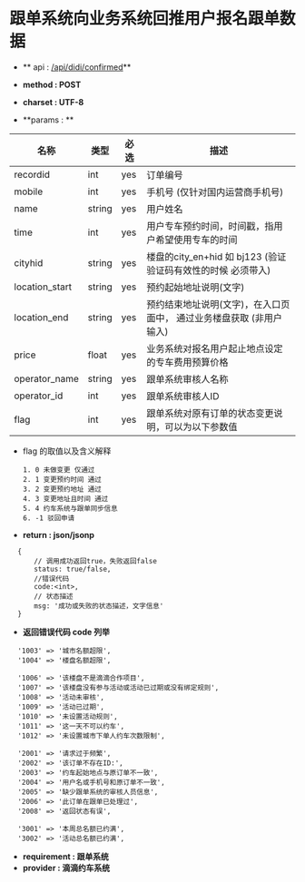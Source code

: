 
# 跟单系统向业务系统回推用户报名跟单数据


* ** api : [/api/didi/confirmed](/api/didi/confirmed)** 

* **method : POST**

* **charset : UTF-8**

* **params : **

| 名称|类型| 必选 | 描述|
| -- | -- | -- | -- |
|recordid |int|yes|订单编号
|mobile|int|yes| 手机号 (仅针对国内运营商手机号) |
|name |string|yes|用户姓名|
|time|int|yes|用户专车预约时间，时间戳，指用户希望使用专车的时间|
|cityhid|string|yes|楼盘的city_en+hid 如 bj123 (验证验证码有效性的时候 必须带入)|
|location_start|string|yes|预约起始地址说明(文字)|
|location_end|string|yes|预约结束地址说明(文字)，在入口页面中， 通过业务楼盘获取 (非用户输入)|
|price|float|yes|业务系统对报名用户起止地点设定的专车费用预算价格|
|operator_name|string|yes| 跟单系统审核人名称|
|operator_id|int|yes| 跟单系统审核人ID|
|flag |int|yes|跟单系统对原有订单的状态变更说明，可以为以下参数值|

* flag 的取值以及含义解释
    
      1. 0 未做变更 仅通过
      2. 1 变更预约时间 通过
      3. 2 变更预约地址 通过
      4. 3 变更地址且时间 通过
      5. 4 约车系统与跟单同步信息
      6. -1 驳回申请
* **return : json/jsonp**

```
  {
      // 调⽤成功返回true，失败返回false
      status: true/false,
      //错误代码
      code:<int>,
      // 状态描述
      msg: '成功或失败的状态描述，⽂字信息'
  }
```
* **返回错误代码 code 列举**

```
  '1003' => '城市名额超限',
  '1004' => '楼盘名额超限',

  '1006' => '该楼盘不是滴滴合作项目',
  '1007' => '该楼盘没有参与活动或活动已过期或没有绑定规则',
  '1008' => '活动未审核',
  '1009' => '活动已过期',
  '1010' => '未设置活动规则',
  '1011' => '这一天不可以约车',
  '1012' => '未设置城市下单人约车次数限制',

  '2001' => '请求过于频繁',
  '2002' => '该订单不存在ID:',
  '2003' => '约车起始地点与原订单不一致',
  '2004' => '用户名或手机号和原订单不一致',
  '2005' => '缺少跟单系统的审核人员信息',
  '2006' => '此订单在跟单已处理过',
  '2008' => '返回状态有误',    

  '3001' => '本周总名额已约满',
  '3002' => '活动总名额已约满',
```


* **requirement : 跟单系统**
* **provider : 滴滴约车系统**
